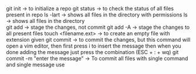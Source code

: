 git init -> to initialize a repo 
git status -> to check the status of all files present in repo
ls -lart -> shows all files in the directory with permissions 
ls -> shows all files in the directory  
git add <filename> -> stage the changes, not commit 
git add -A -> stage the changes to all present files 
touch <filename.ext> -> to create an empty file with extension given
git commit -> to commit the changes, but this command will open a vim editor, then first press i to insert the message then when you done adding the message just press the combination (ESC + : + wq)
git commit -m "enter the message" -> To commit all files with single command and single message use 